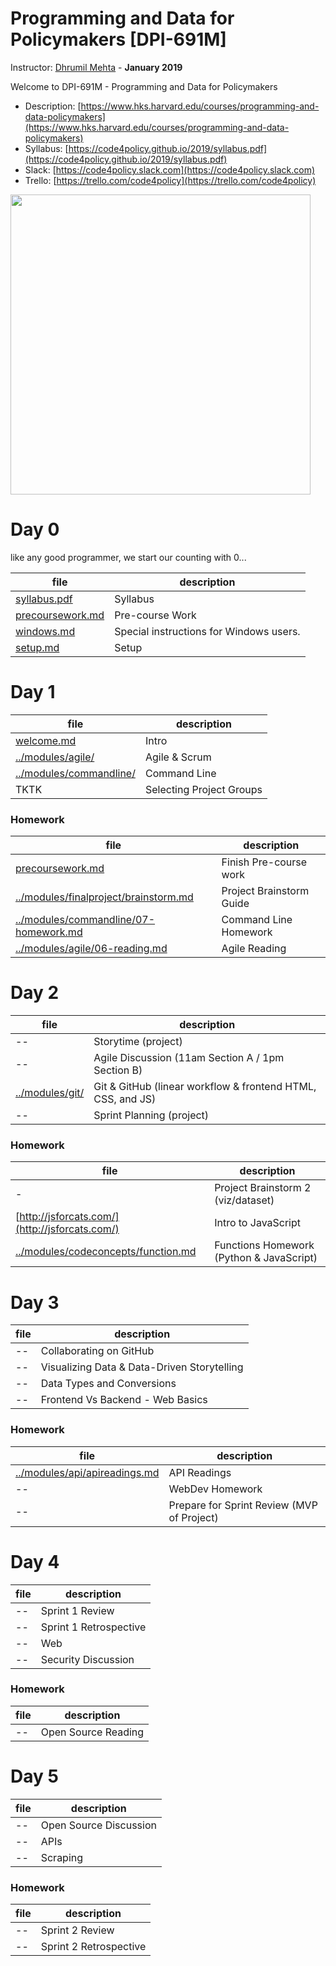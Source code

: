 # Programming and Data for Policymakers [DPI-691M]

Instructor: [Dhrumil Mehta](https://www.hks.harvard.edu/faculty/dhrumil-mehta) - **January 2019**

Welcome to DPI-691M - Programming and Data for Policymakers

* Description: [https://www.hks.harvard.edu/courses/programming-and-data-policymakers](https://www.hks.harvard.edu/courses/programming-and-data-policymakers)
* Syllabus: [https://code4policy.github.io/2019/syllabus.pdf](https://code4policy.github.io/2019/syllabus.pdf)
* Slack: [https://code4policy.slack.com](https://code4policy.slack.com)
* Trello: [https://trello.com/code4policy](https://trello.com/code4policy)

<img src="images/schedule.png" width="480">

# Day 0
like any good programmer, we start our counting with 0...

file | description
-----|------------
[syllabus.pdf](syllabus.pdf) | Syllabus
[precoursework.md](precoursework.md) | Pre-course Work
[windows.md](windows.md) | Special instructions for Windows users.
[setup.md](setup.md) | Setup

# Day 1

file | description
-----|------------
[welcome.md](welcome.md) | Intro
[../modules/agile/](https://github.com/code4policy/modules/tree/master/agile) | Agile & Scrum
[../modules/commandline/](https://github.com/code4policy/modules/tree/master/commandline) | Command Line
TKTK | Selecting Project Groups

### Homework

file | description
-----|------------
[precoursework.md](precoursework.md) | Finish Pre-course work
[../modules/finalproject/brainstorm.md](https://github.com/code4policy/modules/blob/master/finalproject/brainstorm.md) | Project Brainstorm Guide
[../modules/commandline/07-homework.md](https://github.com/code4policy/modules/blob/master/commandline/07-homework.md) | Command Line Homework
[../modules/agile/06-reading.md](https://github.com/code4policy/modules/blob/master/agile/06-reading.md) | Agile Reading

# Day 2

file | description
-----|------------
-- | Storytime (project)
-- | Agile Discussion (11am Section A / 1pm Section B)
[../modules/git/](https://github.com/code4policy/modules/tree/master/git) | Git & GitHub (linear workflow & frontend HTML, CSS, and JS)
-- | Sprint Planning (project)

### Homework
file | description
-----|------------
- | Project Brainstorm 2 (viz/dataset)
[http://jsforcats.com/](http://jsforcats.com/) | Intro to JavaScript
[../modules/codeconcepts/function.md](https://github.com/code4policy/modules/blob/master/codeconcepts/function.md) | Functions Homework (Python & JavaScript)

# Day 3

file | description
-----|------------
-- | Collaborating on GitHub
-- | Visualizing Data & Data-Driven Storytelling
-- | Data Types and Conversions
-- | Frontend Vs Backend - Web Basics

### Homework
file | description
-----|------------
[../modules/api/apireadings.md](https://github.com/dmil/code4policy/blob/master/apireadings.md) | API Readings
-- | WebDev Homework
-- | Prepare for Sprint Review (MVP of Project)

# Day 4
file | description
-----|------------
-- | Sprint 1 Review
-- | Sprint 1 Retrospective
-- | Web
-- | Security Discussion

### Homework
file | description
-----|------------
-- | Open Source Reading

# Day 5
file | description
-----|------------
-- | Open Source Discussion
-- | APIs
-- | Scraping

### Homework
file | description
-----|------------
-- | Sprint 2 Review
-- | Sprint 2 Retrospective